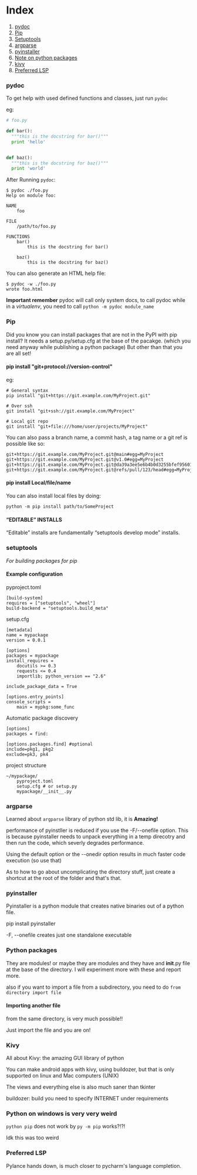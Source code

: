 # Index
1. [pydoc](#pydoc)
2. [Pip](#pip)
3. [Setuptools](#setuptools)
4. [argparse](#argparse)
5. [pyinstaller](#pyinstaller)
6. [Note on python packages](#python-packages)
7. [kivy](#kivy)
8. [Preferred LSP](#preferred-lsp)


### pydoc
To get help with used defined functions and classes, just run `pydoc`

eg:

```python
# foo.py

def bar():
  """this is the docstring for bar()"""
  print 'hello'


def baz():
  """this is the docstring for baz()"""
  print 'world'
```


After Running `pydoc`:

```
$ pydoc ./foo.py
Help on module foo:

NAME
    foo

FILE
    /path/to/foo.py

FUNCTIONS
    bar()
        this is the docstring for bar()

    baz()
        this is the docstring for baz()
```


You can also generate an HTML help file:

```
$ pydoc -w ./foo.py
wrote foo.html
```

**Important remember** pydoc will call only system docs, to call pydoc while in a *virtualenv*, you need to call `python -m pydoc module_name`

### Pip

Did you know you can install packages that are not in the PyPI with pip install? It needs a setup.py/setup.cfg at the base of the pacakge. (which you need anyway while publishing a python package) But other than that you are all set!

#### pip install "git+protocol://version-control"

eg:

``` git
# General syntax
pip install "git+https://git.example.com/MyProject.git"

# Over ssh
git install "git+ssh://git.example.com/MyProject"

# Local git repo
git install "git+file:///home/user/projects/MyProject"
```

You can also pass a branch name, a commit hash, a tag name or a git ref is possible like so:

``` git
git+https://git.example.com/MyProject.git@main#egg=MyProject
git+https://git.example.com/MyProject.git@v1.0#egg=MyProject
git+https://git.example.com/MyProject.git@da39a3ee5e6b4b0d3255bfef95601890afd80709#egg=MyProject
git+https://git.example.com/MyProject.git@refs/pull/123/head#egg=MyProject
```

#### pip install Local/file/name

You can also install local files by doing:
``` git
python -m pip install path/to/SomeProject
```

#### “EDITABLE” INSTALLS
“Editable” installs are fundamentally “setuptools develop mode” installs.

### setuptools 
*For building packages for pip*

#### Example configuration

pyproject.toml

``` 
[build-system]
requires = ["setuptools", "wheel"]
build-backend = "setuptools.build_meta"
```

setup.cfg

``` 
[metadata]
name = mypackage
version = 0.0.1

[options]
packages = mypackage
install_requires =
    docutils >= 0.3
    requests <= 0.4
    importlib; python_version == "2.6"

include_package_data = True

[options.entry_points]
console_scripts =
    main = mypkg:some_func
```

Automatic package discovery

```
[options]
packages = find:

[options.packages.find] #optional
include=pkg1, pkg2
exclude=pk3, pk4
```

project structure

``` 
~/mypackage/
    pyproject.toml
    setup.cfg # or setup.py
    mypackage/__init__.py

```


### argparse

Learned about `argparse` library of python std lib, it is **Amazing!**

performance of pyinstller is reduced if you use the -F/--onefile option. This is because pyinstaller needs to unpack everything in a temp direcotry and then run the code, which severly degrades performance.

Using the default option or the --onedir option results in much faster code execution (so use that)

As to how to go about uncomplicating the directory stuff, just create a shortcut at the root of the folder and that's that.

### pyinstaller

Pyinstaller is a python module that creates native binaries out of a python file.

pip install pyinstaller

-F, --onefile creates just one standalone executable

### Python packages

They are modules! or maybe they are modules and they have and __init__.py file at the base of the directory. I will experiment more with these and report more.

also if you want to import a file from a subdirectory, you need to do `from directory import file`

#### Importing another file

from the same directory, is very much possible!!


Just import the file and you are on!

### Kivy

All about Kivy: the amazing GUI library of python

You can make android apps with kivy, using buildozer, but that is only supported on linux and Mac computers (UNIX)

The views and everything else is also much saner than tkinter

buildozer: build you need to specify INTERNET under requirements

### Python on windows is very very weird

`python pip` does not work by `py -m pip` works?!?!

Idk this was too weird

### Preferred LSP

Pylance hands down, is much closer to pycharm's language completion.